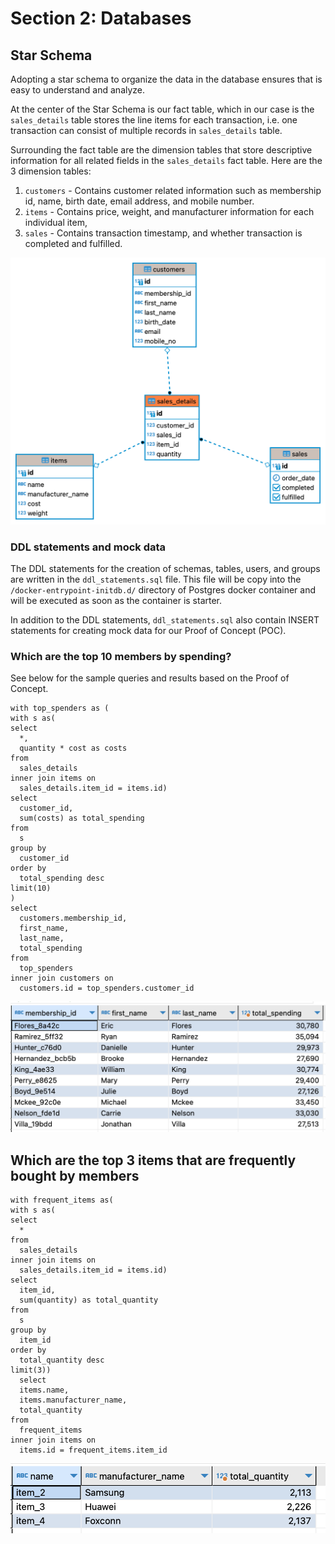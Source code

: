 # Section 2: Databases

## Star Schema

Adopting a star schema to organize the data in the database ensures that is easy to understand and analyze.

At the center of the Star Schema is our fact table, which in our case is the `sales_details` table stores the line items for each transaction, i.e. one transaction can consist of multiple records in `sales_details` table.

Surrounding the fact table are the dimension tables that store descriptive information for all related fields in the `sales_details` fact table. Here are the 3 dimension tables: 
1. `customers` - Contains customer related information such as membership id, name, birth date, email address, and mobile number.
2. `items` - Contains price, weight, and manufacturer information for each individual item,
3. `sales` - Contains transaction timestamp, and whether transaction is completed and fulfilled. 



![ER Diagram](./images/er_diagram.png)

### DDL statements and mock data

The DDL statements for the creation of schemas, tables, users, and groups are written in the `ddl_statements.sql` file. This file will be copy into the `/docker-entrypoint-initdb.d/` directory of Postgres docker container and will be executed as soon as the container is starter.

In addition to the DDL statements, `ddl_statements.sql` also contain INSERT statements for creating mock data for our Proof of Concept (POC).




### Which are the top 10 members by spending?

See below for the sample queries and results based on the Proof of Concept. 

```
with top_spenders as (
with s as(
select
  *,
  quantity * cost as costs
from
  sales_details
inner join items on
  sales_details.item_id = items.id)
select
  customer_id,
  sum(costs) as total_spending
from
  s
group by
  customer_id
order by
  total_spending desc
limit(10)
)
select
  customers.membership_id,
  first_name,
  last_name,
  total_spending
from
  top_spenders
inner join customers on
  customers.id = top_spenders.customer_id
```

![](./images/query-1-results.png)


## Which are the top 3 items that are frequently bought by members
```
with frequent_items as(
with s as(
select
  *
from
  sales_details
inner join items on
  sales_details.item_id = items.id)
select
  item_id,
  sum(quantity) as total_quantity
from
  s
group by
  item_id
order by
  total_quantity desc
limit(3))
  select
  items.name,
  items.manufacturer_name,
  total_quantity
from
  frequent_items
inner join items on
  items.id = frequent_items.item_id
```

![](./images/query-2-results.png)
